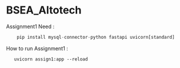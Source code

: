 # BSEA_Altotech
Assignment1 Need : 
```python
    pip install mysql-connector-python fastapi uvicorn[standard]
```
 How to run Assignment1 : 
 ```terminal
    uvicorn assign1:app --reload
 ```
